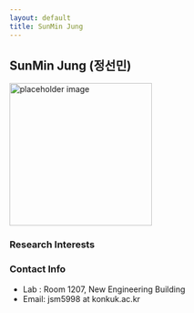 ```yaml
---
layout: default
title: SunMin Jung
---
```


## SunMin Jung (정선민)
<img src="{{ site.baseurl }}/assets/img/profile/profile_placeholder.jpg" alt="placeholder image" style="width: 250px; height: 250px;" >

### Research Interests


### Contact Info
* Lab : Room 1207, New Engineering Building
* Email: jsm5998 at konkuk.ac.kr